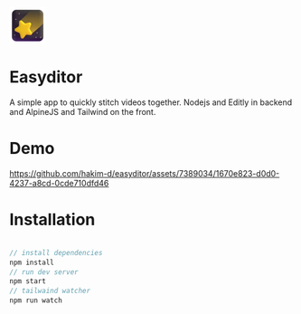 <img src="public/assets/favicon.png" height="64"/>
<h1>Easyditor</h1>

A simple app to quickly stitch videos together.
Nodejs and Editly in backend and AlpineJS and Tailwind on the front.

# Demo

https://github.com/hakim-d/easyditor/assets/7389034/1670e823-d0d0-4237-a8cd-0cde710dfd46

# Installation

```

```

```js
// install dependencies
npm install
// run dev server
npm start
// tailwaind watcher
npm run watch
```
